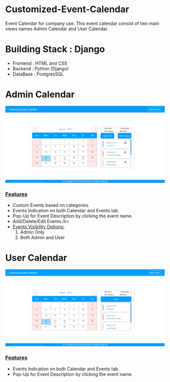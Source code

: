 

# Customized-Event-Calendar
Event Calendar for company use. This event calendar consist of two main views names Admin Calendar and User Calendar. 

# Building Stack : Django
<ul>
  <li>Frontend : HTML and CSS</li>
  <li>Backend  : Python (Django) </li>
  <li>DataBase : PostgresSQL </li>
</ul> 

# Admin Calendar 
  <img src = "./adminCalendar.png" alt = "adminCalendar">
  <u><h3>Features</h3></u>
<ul>
  <li>Custom Events based on categories.</li> 
  <li>Events Indication on both Calendar and Events tab.</li>
  <li>Pop-Up for Event Description by clicking the event name.</li>
  <li>Add/Delete/Edit Events./li>
  <li><u>Events Visibility Options: </u>
    <ol>
      <li>Admin Only</li>
      <li>Both Admin and User</li>
    </ol>
  </li>
</ul> 

# User Calendar 
  <img src = "./userCalendar.png" alt = "userCalendar">
  <u><h3>Features</h3></u>
<ul>
  <li>Events Indication on both Calendar and Events tab.</li>
  <li>Pop-Up for Event Description by clicking the event name.</li>
</ul> 
